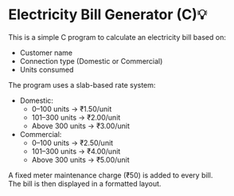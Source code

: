 # Electricity Bill Generator (C)💡

This is a simple C program to calculate an electricity bill based on:
- Customer name
- Connection type (Domestic or Commercial)
- Units consumed

The program uses a slab-based rate system:
- Domestic:
  - 0–100 units → ₹1.50/unit
  - 101–300 units → ₹2.00/unit
  - Above 300 units → ₹3.00/unit
- Commercial:
  - 0–100 units → ₹2.50/unit
  - 101–300 units → ₹4.00/unit
  - Above 300 units → ₹5.00/unit

A fixed meter maintenance charge (₹50) is added to every bill.  
The bill is then displayed in a formatted layout.

